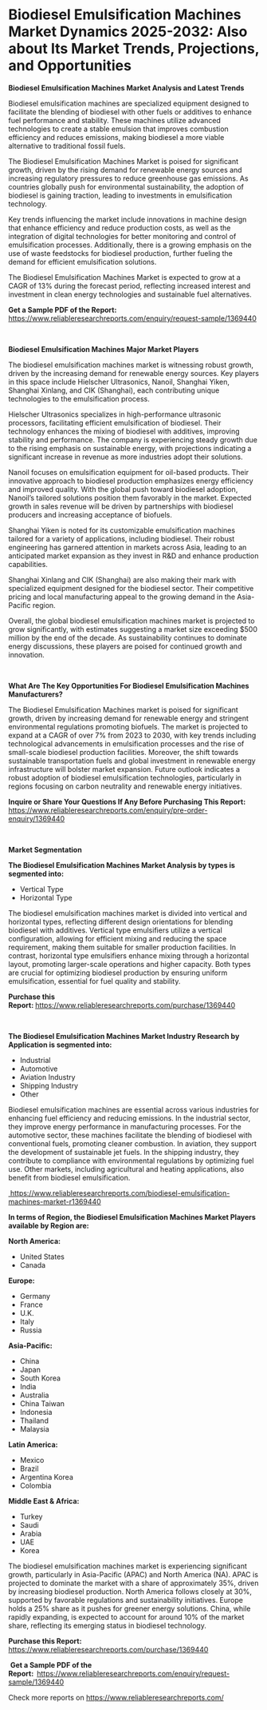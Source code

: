 <p><h1>Biodiesel Emulsification Machines Market Dynamics 2025-2032: Also about Its Market Trends, Projections, and Opportunities</h1></p><p><strong>Biodiesel Emulsification Machines Market Analysis and Latest Trends</strong></p>
<p><p>Biodiesel emulsification machines are specialized equipment designed to facilitate the blending of biodiesel with other fuels or additives to enhance fuel performance and stability. These machines utilize advanced technologies to create a stable emulsion that improves combustion efficiency and reduces emissions, making biodiesel a more viable alternative to traditional fossil fuels.</p><p>The Biodiesel Emulsification Machines Market is poised for significant growth, driven by the rising demand for renewable energy sources and increasing regulatory pressures to reduce greenhouse gas emissions. As countries globally push for environmental sustainability, the adoption of biodiesel is gaining traction, leading to investments in emulsification technology.</p><p>Key trends influencing the market include innovations in machine design that enhance efficiency and reduce production costs, as well as the integration of digital technologies for better monitoring and control of emulsification processes. Additionally, there is a growing emphasis on the use of waste feedstocks for biodiesel production, further fueling the demand for efficient emulsification solutions.</p><p>The Biodiesel Emulsification Machines Market is expected to grow at a CAGR of 13% during the forecast period, reflecting increased interest and investment in clean energy technologies and sustainable fuel alternatives.</p></p>
<p><strong>Get a Sample PDF of the Report:&nbsp;</strong> <a href="https://www.reliableresearchreports.com/enquiry/request-sample/1369440?utm_campaign=2246&utm_medium=2&utm_source=Github&utm_content=ia&utm_term=22032025&utm_id=biodiesel-emulsification-machines">https://www.reliableresearchreports.com/enquiry/request-sample/1369440</a></p>
<p>&nbsp;</p>
<p><strong>Biodiesel Emulsification Machines Major Market Players</strong></p>
<p><p>The biodiesel emulsification machines market is witnessing robust growth, driven by the increasing demand for renewable energy sources. Key players in this space include Hielscher Ultrasonics, Nanoil, Shanghai Yiken, Shanghai Xinlang, and CIK (Shanghai), each contributing unique technologies to the emulsification process.</p><p>Hielscher Ultrasonics specializes in high-performance ultrasonic processors, facilitating efficient emulsification of biodiesel. Their technology enhances the mixing of biodiesel with additives, improving stability and performance. The company is experiencing steady growth due to the rising emphasis on sustainable energy, with projections indicating a significant increase in revenue as more industries adopt their solutions.</p><p>Nanoil focuses on emulsification equipment for oil-based products. Their innovative approach to biodiesel production emphasizes energy efficiency and improved quality. With the global push toward biodiesel adoption, Nanoil’s tailored solutions position them favorably in the market. Expected growth in sales revenue will be driven by partnerships with biodiesel producers and increasing acceptance of biofuels.</p><p>Shanghai Yiken is noted for its customizable emulsification machines tailored for a variety of applications, including biodiesel. Their robust engineering has garnered attention in markets across Asia, leading to an anticipated market expansion as they invest in R&D and enhance production capabilities.</p><p>Shanghai Xinlang and CIK (Shanghai) are also making their mark with specialized equipment designed for the biodiesel sector. Their competitive pricing and local manufacturing appeal to the growing demand in the Asia-Pacific region.</p><p>Overall, the global biodiesel emulsification machines market is projected to grow significantly, with estimates suggesting a market size exceeding $500 million by the end of the decade. As sustainability continues to dominate energy discussions, these players are poised for continued growth and innovation.</p></p>
<p>&nbsp;</p>
<p><strong>What Are The Key Opportunities For Biodiesel Emulsification Machines Manufacturers?</strong></p>
<p><p>The Biodiesel Emulsification Machines market is poised for significant growth, driven by increasing demand for renewable energy and stringent environmental regulations promoting biofuels. The market is projected to expand at a CAGR of over 7% from 2023 to 2030, with key trends including technological advancements in emulsification processes and the rise of small-scale biodiesel production facilities. Moreover, the shift towards sustainable transportation fuels and global investment in renewable energy infrastructure will bolster market expansion. Future outlook indicates a robust adoption of biodiesel emulsification technologies, particularly in regions focusing on carbon neutrality and renewable energy initiatives.</p></p>
<p><strong>Inquire or Share Your Questions If Any Before Purchasing This Report:</strong> <a href="https://www.reliableresearchreports.com/enquiry/pre-order-enquiry/1369440?utm_campaign=2246&utm_medium=2&utm_source=Github&utm_content=ia&utm_term=22032025&utm_id=biodiesel-emulsification-machines">https://www.reliableresearchreports.com/enquiry/pre-order-enquiry/1369440</a></p>
<p>&nbsp;</p>
<p><strong>Market Segmentation</strong></p>
<p><strong>The Biodiesel Emulsification Machines Market Analysis by types is segmented into:</strong></p>
<p><ul><li>Vertical Type</li><li>Horizontal Type</li></ul></p>
<p><p>The biodiesel emulsification machines market is divided into vertical and horizontal types, reflecting different design orientations for blending biodiesel with additives. Vertical type emulsifiers utilize a vertical configuration, allowing for efficient mixing and reducing the space requirement, making them suitable for smaller production facilities. In contrast, horizontal type emulsifiers enhance mixing through a horizontal layout, promoting larger-scale operations and higher capacity. Both types are crucial for optimizing biodiesel production by ensuring uniform emulsification, essential for fuel quality and stability.</p></p>
<p><strong>Purchase this Report:&nbsp;</strong><a href="https://www.reliableresearchreports.com/purchase/1369440?utm_campaign=2246&utm_medium=2&utm_source=Github&utm_content=ia&utm_term=22032025&utm_id=biodiesel-emulsification-machines">https://www.reliableresearchreports.com/purchase/1369440</a></p>
<p>&nbsp;</p>
<p><strong>The Biodiesel Emulsification Machines Market Industry Research by Application is segmented into:</strong></p>
<p><ul><li>Industrial</li><li>Automotive</li><li>Aviation Industry</li><li>Shipping Industry</li><li>Other</li></ul></p>
<p><p>Biodiesel emulsification machines are essential across various industries for enhancing fuel efficiency and reducing emissions. In the industrial sector, they improve energy performance in manufacturing processes. For the automotive sector, these machines facilitate the blending of biodiesel with conventional fuels, promoting cleaner combustion. In aviation, they support the development of sustainable jet fuels. In the shipping industry, they contribute to compliance with environmental regulations by optimizing fuel use. Other markets, including agricultural and heating applications, also benefit from biodiesel emulsification.</p></p>
<p><a href="https://www.reliableresearchreports.com/biodiesel-emulsification-machines-market-r1369440?utm_campaign=2246&utm_medium=2&utm_source=Github&utm_content=ia&utm_term=22032025&utm_id=biodiesel-emulsification-machines">&nbsp;https://www.reliableresearchreports.com/biodiesel-emulsification-machines-market-r1369440</a></p>
<p><strong>In terms of Region, the Biodiesel Emulsification Machines Market Players available by Region are:</strong></p>
<p>
    <p> <strong> North America: </strong>
        <ul>
            <li>United States</li>
            <li>Canada</li>
        </ul>
        </p> 
    <p> <strong> Europe: </strong>
        <ul>
            <li>Germany</li>
            <li>France</li>
            <li>U.K.</li>
            <li>Italy</li>
            <li>Russia</li>
        </ul>
        </p> 
    <p> <strong> Asia-Pacific: </strong>
        <ul>
            <li>China</li>
            <li>Japan</li>
            <li>South Korea</li>
            <li>India</li>
            <li>Australia</li>
            <li>China Taiwan</li>
            <li>Indonesia</li>
            <li>Thailand</li>
            <li>Malaysia</li>
        </ul>
        </p> 
    <p> <strong> Latin America: </strong>
        <ul>
            <li>Mexico</li>
            <li>Brazil</li>
            <li>Argentina Korea</li>
            <li>Colombia</li>
        </ul>
        </p> 
    <p> <strong> Middle East & Africa: </strong>
        <ul>
            <li>Turkey</li>
            <li>Saudi</li>
            <li>Arabia</li>
            <li>UAE</li>
            <li>Korea</li>
        </ul>
    </p>
    </p>
<p><p>The biodiesel emulsification machines market is experiencing significant growth, particularly in Asia-Pacific (APAC) and North America (NA). APAC is projected to dominate the market with a share of approximately 35%, driven by increasing biodiesel production. North America follows closely at 30%, supported by favorable regulations and sustainability initiatives. Europe holds a 25% share as it pushes for greener energy solutions. China, while rapidly expanding, is expected to account for around 10% of the market share, reflecting its emerging status in biodiesel technology.</p></p>
<p><strong>Purchase this Report: </strong><a href="https://www.reliableresearchreports.com/purchase/1369440?utm_campaign=2246&utm_medium=2&utm_source=Github&utm_content=ia&utm_term=22032025&utm_id=biodiesel-emulsification-machines">https://www.reliableresearchreports.com/purchase/1369440</a></p>
<p>&nbsp;<strong>Get a Sample PDF of the Report:&nbsp;&nbsp;</strong><a href="https://www.reliableresearchreports.com/enquiry/request-sample/1369440?utm_campaign=2246&utm_medium=2&utm_source=Github&utm_content=ia&utm_term=22032025&utm_id=biodiesel-emulsification-machines">https://www.reliableresearchreports.com/enquiry/request-sample/1369440</a></p>
<p><strong></strong></p>
<p>Check more reports on <a href="https://www.reliableresearchreports.com/?utm_campaign=2246&utm_medium=2&utm_source=Github&utm_content=ia&utm_term=22032025&utm_id=biodiesel-emulsification-machines">https://www.reliableresearchreports.com/</a></p>
